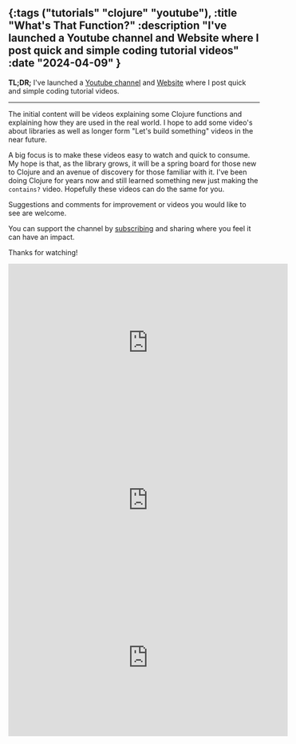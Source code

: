 {:tags ("tutorials" "clojure" "youtube"), :title "What's That Function?"
 :description
 "I've launched a Youtube channel and Website where I post quick and simple coding tutorial videos"
 :date "2024-04-09"
 }
-----

<b>TL;DR;</b> I've launched a [Youtube channel](https://www.youtube.com/@WhatsThatFunction?sub_confirmation=1) and [Website](https://whats-that-function.com) where I post quick and simple coding tutorial videos.

<hr/>

The initial content will be videos explaining some Clojure functions and explaining how they are used in the real world. I hope to add some video's about libraries as well as longer form "Let's build something" videos in the near future.

A big focus is to make these videos easy to watch and quick to consume. My hope is that, as the library grows, it will be a spring board for those new to Clojure and an avenue of discovery for those familiar with it. I've been doing Clojure for years now and still learned something new just making the `contains?` video. Hopefully these videos can do the same for you.

Suggestions and comments for improvement or videos you would like to see are welcome.

You can support the channel by [subscribing](https://www.youtube.com/@WhatsThatFunction?sub_confirmation=1) and sharing where you feel it can have an impact.

Thanks for watching!


<iframe width="560" height="315" src="https://www.youtube.com/embed/6-SGdhYdMGE?si=oHEesIVC0KsF5Qun" title="YouTube video player" frameborder="0" allow="accelerometer; autoplay; clipboard-write; encrypted-media; gyroscope; picture-in-picture; web-share" referrerpolicy="strict-origin-when-cross-origin" allowfullscreen></iframe>

<iframe width="560" height="315" src="https://www.youtube.com/embed/uY-grDIsRTs?si=XO61nfca_AJM7zaC" title="YouTube video player" frameborder="0" allow="accelerometer; autoplay; clipboard-write; encrypted-media; gyroscope; picture-in-picture; web-share" referrerpolicy="strict-origin-when-cross-origin" allowfullscreen></iframe>

<iframe width="560" height="315" src="https://www.youtube.com/embed/aa2EjhUspFY?si=FJfMrqfR9ec_rjzU" title="YouTube video player" frameborder="0" allow="accelerometer; autoplay; clipboard-write; encrypted-media; gyroscope; picture-in-picture; web-share" referrerpolicy="strict-origin-when-cross-origin" allowfullscreen></iframe>


<a href="http://www.codeproject.com/script/Articles/BlogFeedList.aspx?amid=8804440" rel="tag" style="display:none">CodeProject</a>
